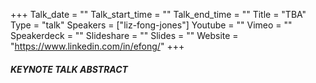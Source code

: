 +++
Talk_date = ""
Talk_start_time = ""
Talk_end_time = ""
Title = "TBA"
Type = "talk"
Speakers = ["liz-fong-jones"]
Youtube = ""
Vimeo = ""
Speakerdeck = ""
Slideshare = ""
Slides = ""
Website = "https://www.linkedin.com/in/efong/"
+++

##### KEYNOTE TALK ABSTRACT
